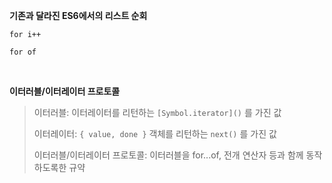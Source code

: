 **기존과 달라진 ES6에서의 리스트 순회**

`for i++`

`for of`

<br />

**이터러블/이터레이터 프로토콜**

> 이터러블: 이터레이터를 리턴하는 `[Symbol.iterator]()` 를 가진 값
>
> 이터레이터: `{ value, done }` 객체를 리턴하는 `next()` 를 가진 값
>
> 이터러블/이터레이터 프로토콜: 이터러블을 for...of, 전개 연산자 등과 함께 동작하도록한 규약

<br />
